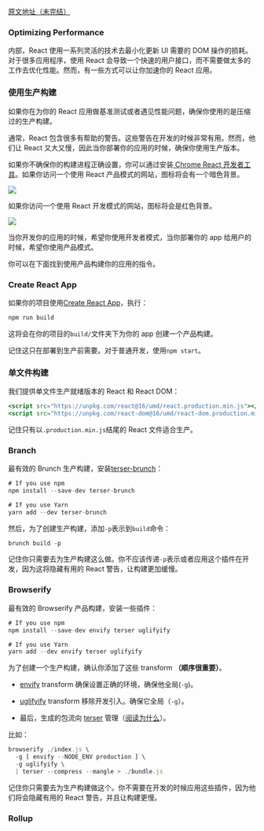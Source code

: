 [原文地址（未完结）](https://reactjs.org/docs/optimizing-performance.html)
### Optimizing Performance

内部，React 使用一系列灵活的技术去最小化更新 UI 需要的 DOM 操作的损耗。对于很多应用程序，使用 React 会导致一个快速的用户接口，而不需要做太多的工作去优化性能。然而，有一些方式可以让你加速你的 React 应用。

### 使用生产构建

如果你在为你的 React 应用做基准测试或者遇见性能问题，确保你使用的是压缩过的生产构建。

通常，React 包含很多有帮助的警告。这些警告在开发的时候非常有用。然而，他们让 React 又大又慢，因此当你部署你的应用的时候，确保你使用生产版本。

如果你不确保你的构建进程正确设置，你可以通过安装[ Chrome React 开发者工具](https://chrome.google.com/webstore/detail/react-developer-tools/fmkadmapgofadopljbjfkapdkoienihi)。如果你访问一个使用 React 产品模式的网站，图标将会有一个暗色背景。

![](https://reactjs.org/static/devtools-prod-d0f767f80866431ccdec18f200ca58f1-1e9b4.png)

如果你访问一个使用 React 开发模式的网站，图标将会是红色背景。

![](https://reactjs.org/static/devtools-dev-e434ce2f7e64f63e597edf03f4465694-1e9b4.png)

当你开发你的应用的时候，希望你使用开发者模式，当你部署你的 app 给用户的时候，希望你使用产品模式。

你可以在下面找到使用产品构建你的应用的指令。

### Create React App

如果你的项目使用[Create React App](https://github.com/facebookincubator/create-react-app)，执行：
```jsx harmony
npm run build
```
这将会在你的项目的`build/`文件夹下为你的 app 创建一个产品构建。

记住这只在部署到生产前需要。对于普通开发，使用`npm start`。

### 单文件构建
我们提供单文件生产就绪版本的 React 和 React DOM：
```jsx harmony
<script src="https://unpkg.com/react@16/umd/react.production.min.js"></script>
<script src="https://unpkg.com/react-dom@16/umd/react-dom.production.min.js"></script>
```

记住只有以`.production.min.js`结尾的 React 文件适合生产。

### Branch

最有效的 Brunch 生产构建，安装[terser-brunch](https://github.com/brunch/terser-brunch)：
```jsx harmony
# If you use npm
npm install --save-dev terser-brunch

# If you use Yarn
yarn add --dev terser-brunch
```

然后，为了创建生产构建，添加`-p`表示到`build`命令：
```jsx harmony
brunch build -p
```

记住你只需要去为生产构建这么做。你不应该传递`-p`表示或者应用这个插件在开发，因为这将隐藏有用的 React 警告，让构建更加缓慢。

### Browserify
最有效的 Browserify 产品构建，安装一些插件：
```jsx harmony
# If you use npm
npm install --save-dev envify terser uglifyify 

# If you use Yarn
yarn add --dev envify terser uglifyify 
```

为了创建一个生产构建，确认你添加了这些 transform **（顺序很重要）**。

- [envify](https://github.com/hughsk/envify) transform 确保设置正确的环境，确保他全局(`-g`)。

- [uglifyify](https://github.com/hughsk/uglifyify) transform 移除开发引入。确保它全局（`-g`）。

- 最后，生成的包流向 [terser](https://github.com/terser-js/terser) 管理（[阅读为什么](https://github.com/hughsk/uglifyify#motivationusage)）。

比如：
```jsx harmony
browserify ./index.js \
  -g [ envify --NODE_ENV production ] \
  -g uglifyify \
  | terser --compress --mangle > ./bundle.js
```

记住你只需要去为生产构建做这个。你不需要在开发的时候应用这些插件，因为他们将会隐藏有用的 React 警告，并且让构建更慢。

### Rollup


